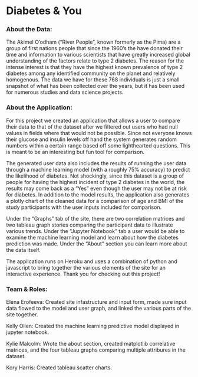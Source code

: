 <h1>Diabetes & You</h1>

<h3>About the Data:</h3>

The Akimel O’odham (“River People”, known formerly as the Pima) are a group of first nations people that since the 1960’s the have donated their time and information to various scientists that have greatly increased global understanding of the factors relate to type 2 diabetes. The reason for the intense interest is that they have the highest known prevalence of type 2 diabetes among any identified community on the planet and relatively homogenous.
The data we have for these 768 individuals is just a small snapshot of what has been collected over the years, but it has been used for numerous studies and data science projects.

<h3>About the Application:</h3>

For this project we created an application that allows a user to compare their data to that of the dataset after we filtered out users who had null values in fields where that would not be possible. Since not everyone knows their glucose and insulin levels off hand the system generates random numbers within a certain range based off some lighthearted questions. This is meant to be an interesting but fun tool for comparison.

The generated user data also includes the results of running the user data through a machine learning model (with a roughly 75% accuracy) to predict the likelihood of diabetes. Not shockingly, since this dataset is a group of people for having the highest incident of type 2 diabetes in the world, the results may come back as a “Yes” even though the user may not be at risk for diabetes. In addition to the model results, the application also generates a plotly chart of the cleaned data for a comparison of age and BMI of the study participants with the user inputs included for comparison.

Under the “Graphs” tab of the site, there are two correlation matrices and two tableau graph stories comparing the participant data to illustrate various trends. Under the “Jupyter Notebook” tab a user would be able to examine the machine learning model and learn about how the diabetes prediction was made. Under the “About” section you can learn more about the data itself.

The application runs on Heroku and uses a combination of python and javascript to bring together the various elements of the site for an interactive experience.
Thank you for checking out this project!

<h3>Team & Roles:</h3>
<p>Elena Erofeeva: Created site infastructure and input form, made sure input data flowed to the model and user graph, and linked the various parts of the site together.</p>
<p>Kelly Olien: Created the machine learning predictive model displayed in jupyter notebook.</p>
<p>Kylie Malcolm: Wrote the about section, created matplotlib correlative matrices, and the four tableau graphs comparing multiple attribures in the dataset.</p>
<p>Kory Harris: Created tableau scatter charts.</p>
